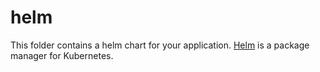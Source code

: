 # helm

This folder contains a helm chart for your application. [Helm](https://helm.sh/) is a package manager for Kubernetes.
